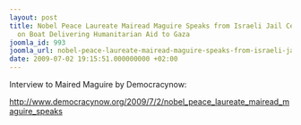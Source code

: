 ```yaml
---
layout: post
title: Nobel Peace Laureate Mairead Maguire Speaks from Israeli Jail Cell After Arrest
  on Boat Delivering Humanitarian Aid to Gaza
joomla_id: 993
joomla_url: nobel-peace-laureate-mairead-maguire-speaks-from-israeli-jail-cell-after-arrest-on-boat-delivering-humanitarian-aid-to-gaza
date: 2009-07-02 19:15:51.000000000 +02:00
---
```

<p>Interview to Maired Maguire by Democracynow:</p>
<p><a title="democracy now" href="http://www.democracynow.org/2009/7/2/nobel_peace_laureate_mairead_maguire_speaks">http://www.democracynow.org/2009/7/2/nobel_peace_laureate_mairead_maguire_speaks</a></p>
